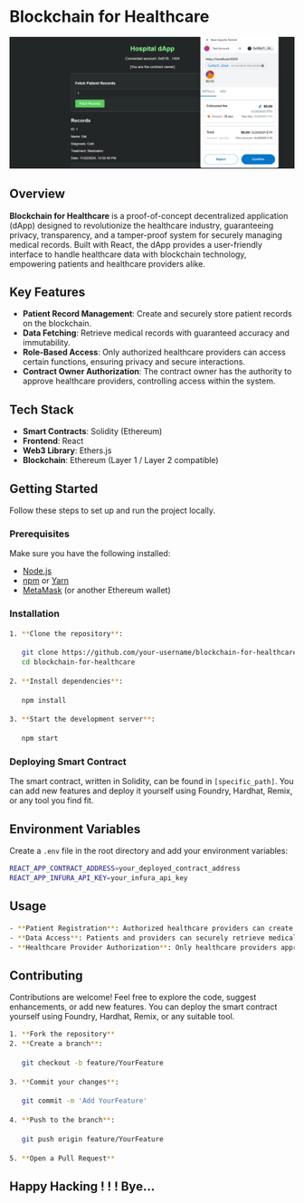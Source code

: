 # Blockchain for Healthcare

![Overview](/public/screenshots/overview.png)

## Overview

**Blockchain for Healthcare** is a proof-of-concept decentralized application (dApp) designed to revolutionize the healthcare industry, guaranteeing privacy, transparency, and a tamper-proof system for securely managing medical records. Built with React, the dApp provides a user-friendly interface to handle healthcare data with blockchain technology, empowering patients and healthcare providers alike.

## Key Features

- **Patient Record Management**: Create and securely store patient records on the blockchain.
- **Data Fetching**: Retrieve medical records with guaranteed accuracy and immutability.
- **Role-Based Access**: Only authorized healthcare providers can access certain functions, ensuring privacy and secure interactions.
- **Contract Owner Authorization**: The contract owner has the authority to approve healthcare providers, controlling access within the system.

## Tech Stack

- **Smart Contracts**: Solidity (Ethereum)
- **Frontend**: React
- **Web3 Library**: Ethers.js
- **Blockchain**: Ethereum (Layer 1 / Layer 2 compatible)

## Getting Started

Follow these steps to set up and run the project locally.

### Prerequisites

Make sure you have the following installed:

- [Node.js](https://nodejs.org/)
- [npm](https://www.npmjs.com/) or [Yarn](https://yarnpkg.com/)
- [MetaMask](https://metamask.io/) (or another Ethereum wallet)

### Installation

```bash
1. **Clone the repository**:

   git clone https://github.com/your-username/blockchain-for-healthcare.git
   cd blockchain-for-healthcare

2. **Install dependencies**:

   npm install

3. **Start the development server**:

   npm start
```

### Deploying Smart Contract

The smart contract, written in Solidity, can be found in `[specific_path]`. You can add new features and deploy it yourself using Foundry, Hardhat, Remix, or any tool you find fit.

## Environment Variables

Create a `.env` file in the root directory and add your environment variables:

```bash
REACT_APP_CONTRACT_ADDRESS=your_deployed_contract_address
REACT_APP_INFURA_API_KEY=your_infura_api_key
```

## Usage

```bash
- **Patient Registration**: Authorized healthcare providers can create and store patient records through the app.
- **Data Access**: Patients and providers can securely retrieve medical records, ensuring transparency and data accuracy.
- **Healthcare Provider Authorization**: Only healthcare providers approved by the contract owner can perform certain actions.
```

## Contributing

Contributions are welcome! Feel free to explore the code, suggest enhancements, or add new features. You can deploy the smart contract yourself using Foundry, Hardhat, Remix, or any suitable tool.

```bash
1. **Fork the repository**
2. **Create a branch**:

   git checkout -b feature/YourFeature

3. **Commit your changes**:

   git commit -m 'Add YourFeature'

4. **Push to the branch**:

   git push origin feature/YourFeature

5. **Open a Pull Request**
```

## Happy Hacking ! ! ! Bye...
